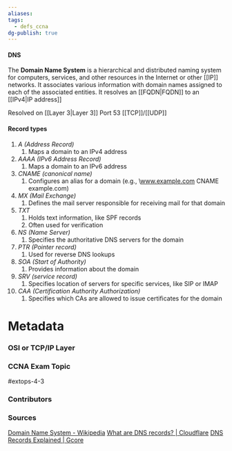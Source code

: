 ```yaml
---
aliases: 
tags:
  - defs_ccna
dg-publish: true
---
```

#### DNS
The **Domain Name System** is a hierarchical and distributed naming system for computers, services, and other resources in the Internet or other [[IP]] networks. It associates various information with domain names assigned to each of the associated entities. It resolves an [[FQDN|FQDN]] to an [[IPv4|IP address]] 

Resolved on [[Layer 3|Layer 3]]
Port 53 [[TCP]]/[[UDP]]


#### Record types
1. *A (Address Record)*
	1. Maps a domain to an IPv4 address
2. *AAAA (IPv6 Address Record)*
	1. Maps a domain to an IPv6 address
3. *CNAME (canonical name)*
	1. Configures an alias for a domain (e.g., \www.example.com CNAME example.com)
4. *MX (Mail Exchange)*
	1. Defines the mail server responsible for receiving mail for that domain
5. *TXT*
	1. Holds text information, like SPF records
	2. Often used for verification
6. *NS (Name Server)*
	1. Specifies the authoritative DNS servers for the domain
7. *PTR (Pointer record)*
	1. Used for reverse DNS lookups
8. *SOA (Start of Authority)*
	1. Provides information about the domain
9. *SRV (service record)*
	1. Specifies location of servers for specific services, like SIP or IMAP
10. *CAA (Certification Authority Authorization)*
	1. Specifies which CAs are allowed to issue certificates for the domain


# Metadata
### OSI or TCP/IP Layer

### CCNA Exam Topic
#extops-4-3
### Contributors

### Sources
[Domain Name System - Wikipedia](https://en.wikipedia.org/wiki/Domain_Name_System)
[What are DNS records? | Cloudflare](https://www.cloudflare.com/learning/dns/dns-records/)
[DNS Records Explained | Gcore](https://gcore.com/learning/dns-records-explained/)
